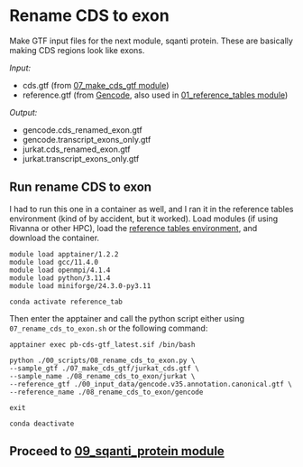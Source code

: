 # Rename CDS to exon
Make GTF input files for the next module, sqanti protein. These are basically making CDS regions look like exons. <br />

_Input:_ <br />
- cds.gtf (from [07_make_cds_gtf module](https://github.com/efwatts/LRP_Troubleshooting/blob/main/07_make_cds_gtf/README.md))
- reference.gtf (from [Gencode](https://www.gencodegenes.org/), also used in [01_reference_tables module](https://github.com/efwatts/LRP_Troubleshooting/tree/main/01_reference_tables))

_Output:_
- gencode.cds_renamed_exon.gtf
- gencode.transcript_exons_only.gtf
- jurkat.cds_renamed_exon.gtf
- jurkat.transcript_exons_only.gtf

## Run rename CDS to exon
I had to run this one in a container as well, and I ran it in the reference tables environment (kind of by accident, but it worked). Load modules (if using Rivanna or other HPC), load the [reference tables environment](https://github.com/efwatts/LRP_Troubleshooting/blob/main/01_reference_tables/reference_tables.yml), and download the container. <br />
```
module load apptainer/1.2.2
module load gcc/11.4.0  
module load openmpi/4.1.4
module load python/3.11.4
module load miniforge/24.3.0-py3.11

conda activate reference_tab
```
Then enter the apptainer and call the python script either using `07_rename_cds_to_exon.sh` or the following command: <br />
```
apptainer exec pb-cds-gtf_latest.sif /bin/bash

python ./00_scripts/08_rename_cds_to_exon.py \
--sample_gtf ./07_make_cds_gtf/jurkat_cds.gtf \
--sample_name ./08_rename_cds_to_exon/jurkat \
--reference_gtf ./00_input_data/gencode.v35.annotation.canonical.gtf \
--reference_name ./08_rename_cds_to_exon/gencode 

exit

conda deactivate 
```

## Proceed to [09_sqanti_protein module](https://github.com/efwatts/LRP_Troubleshooting/tree/main/09_sqanti_protein)
